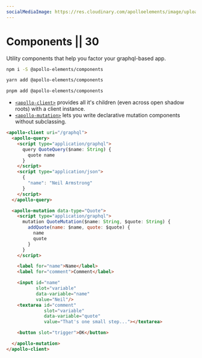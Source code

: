 ```yaml
---
socialMediaImage: https://res.cloudinary.com/apolloelements/image/upload/w_1200,h_630,c_fill,q_auto,f_auto/w_600,c_fit,co_rgb:eee,g_south_west,x_60,y_200,l_text:open sans_128_bold:Components/w_1200,h_630,c_fill,q_auto,f_auto/w_600,c_fit,co_rgb:eee,g_south_west,x_60,y_100,l_text:open sans_78:Apollo Elements/social-template.svg
---
```

# Components || 30

Utility components that help you factor your graphql-based app.

<code-tabs collection="package-managers" default-tab="npm">

```bash tab npm
npm i -S @apollo-elements/components
```

```bash tab yarn
yarn add @apollo-elements/components
```

```bash tab pnpm
pnpm add @apollo-elements/components
```

</code-tabs>

- [`<apollo-client>`](./apollo-client/) provides all it's children (even across open shadow roots) with a client instance.
- [`<apollo-mutation>`](./apollo-mutation/) lets you write declarative mutation components without subclassing.

```html copy
<apollo-client uri="/graphql">
  <apollo-query>
    <script type="application/graphql">
      query QuoteQuery($name: String) {
        quote name
      }
    </script>
    <script type="application/json">
      {
        "name": "Neil Armstrong"
      }
    </script>
  </apollo-query>

  <apollo-mutation data-type="Quote">
    <script type="application/graphql">
      mutation QuoteMutation($name: String, $quote: String) {
        addQuote(name: $name, quote: $quote) {
          name
          quote
        }
      }
    </script>

    <label for="name">Name</label>
    <label for="comment">Comment</label>

    <input id="name"
           slot="variable"
           data-variable="name"
           value="Neil"/>
    <textarea id="comment"
              slot="variable"
              data-variable="quote"
              value="That's one small step..."></textarea>

    <button slot="trigger">OK</button>

  </apollo-mutation>
</apollo-client>
```
